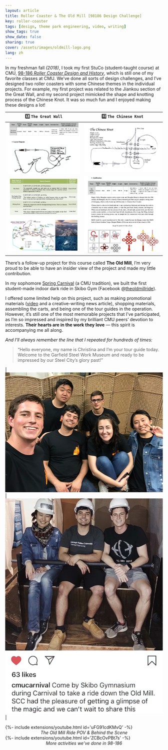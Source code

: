 ```yaml
---
layout: article
title: Roller Coaster & The Old Mill [98186 Design Challenge]
key: roller-coaster
tags: [design, theme park engineering, video, writing]
show_tags: true
show_date: false
sharing: true
cover: /assets/images/oldmill-logo.png
lang: zh
---
```


In my freshman fall *(2018)*, I took my first StuCo (student-taught course) at CMU, [98-186 *Roller Coaster Design and History*][98186], which is still one of my favorite classes at CMU. We’ve done all sorts of design challenges, and I’ve designed two roller coasters with some Chinese themes in the individual projects. For example, my first project was related to the Jiankou section of the Great Wall, and my second project mimicked the shape and knotting process of the Chinese Knot. It was so much fun and I enjoyed making these designs a lot!

<!--more-->

| :one: `The Great Wall` | :two: `The Chinese Knot` |
| -- | -- | 
|![](/assets/images/98186-great-wall1.png)|![](/assets/images/98186-chinese-knot2.png)|
|![](/assets/images/98186-great-wall2.png)|![](/assets/images/98186-chinese-knot1.png)|

There’s a follow-up project for this course called **The Old Mill**, I’m very proud to be able to have an insider view of the project and made my little contribution.

In my sophomore [Spring Carnival][carnival] (a CMU tradition), we built the first student-made indoor dark ride in Skibo Gym (Facebook @[theoldmillride][fb]). 

I offered some limited help on this project, such as making promotional materials ([video] and a creative-writing news article), shopping materials, assembling the carts, and being one of the tour guides in the operation. However, it’s still one of the most memorable projects that I’ve participated, as I’m so impressed and inspired by my brilliant CMU peers’ devotion to interests. **Their hearts are in the work they love** — this spirit is accompanying me all along. 

*And I’ll always remember the line that I repeated for hundreds of times:*
> “Hello everyone, my name is Christina and I’m your tour guide today. Welcome to the Garfield Steel Work Museum and ready to be impressed by our Steel City’s glory past!”

|![](/assets/images/oldmill-fb.jpg)|![](/assets/images/oldmill-ins.jpg)|

<div>{%- include extensions/youtube.html id='uFG91cdKMvQ' -%}</div>
<center><i>The Old Mill Ride POV & Behind the Scene</i></center>

<div>{%- include extensions/youtube.html id='ZCBcOvPBt7s' -%}</div>
<center><i>More activities we've done in 98-186</i></center>


[98186]: https://www.andrew.cmu.edu/user/rolandog/98-186/
[carnival]: https://admission.enrollment.cmu.edu/pages/experience-spring-carnival
[fb]: https://www.facebook.com/theoldmillride/
[video]: https://fb.watch/2QNDK50j9z/